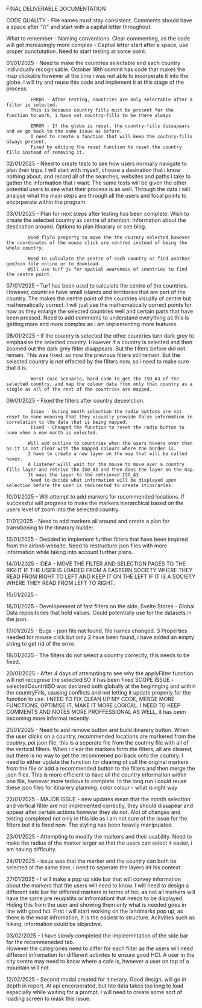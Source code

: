 FINAL DELIVERABLE DOCUMENTATION

CODE QUALITY - File names must stay consistent.
               Comments should have a space after "//" and start with a capital letter throughout.
               
What to remember - Naming conventions.
                   Clear commenting, as the code will get increasingly more complex - Captial letter start after a space, use proper punctutation.
                   Need to start testing at some point.

01/01/2025 - Need to make the countries selectable and each country individually recognisable.
             October 18th commit has code that makes the map clickable however at the time i was not able to incorperate it into the globe. I will try and reuse this code and implement it at this stage of the process.

             ERROR - After testing, countries are only selectable after a filter is selected.
             This is because country fills must be present for the function to work, i have set country-fills to be there always
             
             ERROR - If the globe is reset, the country-fills dissapears and we go back to the same issue as before.
             I need to create a function that will keep the coutnry-fills always present.
             Fixed by editing the reset function to reset the country fills instead of removing it.
             
02/01/2025 - Need to create tests to see how users normally navigate to plan their trips.
             I will start with myself, choose a desination that i know nothing about, and record all of the searches, websites and paths i take to gather the information that i want. 
             The same tests will be given the other potential users to see what their process is as well.
             Through the data i will analyse what the main steps are through all the users and focal points to encorperate within the program.

03/01/2025 - Plan for next steps after testing has been complete:
             Wish to create the selected country as centre of attention.
             Information about the destination around. 
             Options to plan itinarary or see blog.

            Used flyTo property to move the the coutnry selected however the coordinates of the mouse click are centred instead of being the whole country.

            Need to calculate the centre of each country or find another geoJson file online or to download.
            Will use turf js for spatial awareness of countries to find the centre point.

07/01/2025 - Turf has been used to calculate the centre of the countries. However, countries have small islands and territories
             that are part of the country. The makes the centre point of the countries visually of centre but mathematically correct.
             I will just use the mathematically correct points for now as they enlarge the selected countries well and certain parts that have been pressed.
             Need to add comments to understand everything as this is getting more and more complex as i am implementing more features.

08/01/2025 - If the country is selected the other countries turn dark grey to emphasise the selected country. 
             However if a country is selected and then zoomed out the dark grey filter disappears.
             But the filters before did not remain. This was fixed, so now the previous filters still remain. 
             But the selected country is not effected by the filters now, so i need to make sure that it is.
             
             Worst case scenario, hard code to get the ISO_A3 of the selected country, and map the colour data from only that country as a single as all of the rest of the countries are mapped.

09/01/2025 - Fixed the filters after country deseelction.
             
             Issue - During month selection the radio buttons are not reset to none meaning that they visually provide false information in correlation to the data that is being mapped.
             Fixed - Chnaged the function to reset the radio button to none when a new month is selected.

            Will add outline to countries when the users hovers over then as it is not clear with the mapped colours where the border is.
            I have to create a new layer on the map that will be called hover.
            A listener willl wait for the mouse to move over a country fills layer and retrive the ISO_A3 and then does the layer on the map.
            It maps the layer to the retrieved ISO_A3
             Need to decide what information will be displayed upon selection before the user is redirected to create itinararies.

10/01/2025 - Will attempt to add markers for recommended locations. If successful will progress to make the markers hierarchical based on
             the users level of zoom into the selected country.

11/01/2025 - Need to add markers all around and create a plan for transitioning to the itinarary builder.

13/01/2025 - Decided to implement further filters that have been inspired from the airbnb website. 
             Need to restructure json files with more information while taking into account further plans.
             
14/01/2025 - IDEA - MOVE THE FILTER AND SELECTION PAGES TO THE RIGHT IF THE USER IS LOADED FROM A EASTERN SOCIETY WHERE THEY READ FROM
                    RIGHT TO LEFT AND KEEP IT ON THE LEFT IF IT IS A SOCIETY WHERE THEY READ FROM LEFT TO RIGHT.

15/01/2025 - 

16/01/2025 - Developement of fast filters on the side.
             Svelte Stores - Global Data repositories that hold values. Could potentially use for the datasets in the json.
             
17/01/2025 - Bugs - json file not found, file names changed.
                    3 Properties needed for mouse click but only 2 have been found, i have added an empty string to get rid of the error.

18/01/2025 - The filters do not select a country correctly, this needs to be fixed.

20/01/2025 - After 4 days of attempting to see why the applyFilter function will not recognise the selectedISO it has been fixed
             SCOPE ISSUE - selectedCountrtISO was declared both globally at the beginnging and within the countryFills, causing conflicts and not letting it update properly for the function to use.
             I NEED TO FIX CLEAN UP MY CODE, MERGE MORE FUNCTIONS, OPTIMISE IT, MAKE IT MORE LOGICAL.
             I NEED TO KEEP COMMENTS AND NOTES MORE PROFFESSIONAL AS WELL, it has been becoming more informal recently.

21/01/2025 - Need to add remove button and build itinarery button.
             When the user clicks on a country, recommended locations are markered from the coutnry_poi.json file, this is a seperate file from the coutnry file with all of the vertical filters.
             When i clear the markers form the filters, all are cleared, but there is no way to get the recommened poi back onto the coutnry.
             I need to either update the function for clearing ot call the original markers from the file or add a recommended button to the filters and then merge the json files. This is more efficient to have all the country information within one file, hwoever more tedious to complete.
             In the long run i could reuse these json files for itinarery planning.
             color colour - what is right way
            
22/01/2025 - MAJOR ISSUE - new updates mean that the month selection and vertical filter are not implemented correctly, they should
             dissapear and appear after certain actions however they do not.
             Alot of changes and testing completed not only in this ide as i am not sure of the issue for the filters but it is fixed now.
             The styling has been heavily manipulated.

23/01/2025 - Attempting to modify the markers and their usability. 
             Need to make the radius of the marker larger so that the users can select it easier, i am having difficulty.
             
24/01/2025 - issue was that the marker and the country can both be selected at the same time, i need to seperate the layers int his context.

27/01/2025 - I will make a pop up side bar that will convey information about the markers that the users will need to know.
             I will need to design a different side bar for different markers in terms of hci, as not all markers will have the same pre reuqistits or infromationt that needs to be displayed. Hiding this from the user and showing them only what is needed goes in line with good hci.
             First i will start working on the landmarks pop up, as there is the most infromation, it is the easiest to structure.
             Acitvities such as hiking, information could be sibjective.

03/02/2025 - I have slowly completed the impleemntation of the side bar for the recommeneded tab.   
             However the categrories need to differ for each filter as the users will need different infromation for different activites to ensure good HCI.
             A user in the city centre may need to know where a cafe is, hwoever a user on top of a mountain will not.

12/02/2025 - Second modal created for itinerary. Good design, will go in depth in report.
             AI api encorperated, but hte data takes too long to load especially while waiting for a prompt. I will need to create some sort of loading screen to mask this issue.
             
